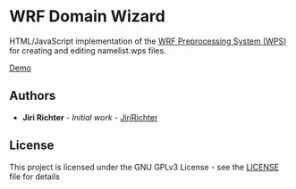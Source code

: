 # WRF Domain Wizard 

HTML/JavaScript implementation of the [WRF Preprocessing System (WPS)](https://esrl.noaa.gov/gsd/wrfportal/DomainWizard.html) for creating and editing namelist.wps files.

[Demo](https://jiririchter.github.io/WRFDomainWizard/)

## Authors

* **Jiri Richter** - *Initial work* - [JiriRichter](https://github.com/JiriRichter)

## License

This project is licensed under the GNU GPLv3 License - see the [LICENSE](LICENSE) file for details

